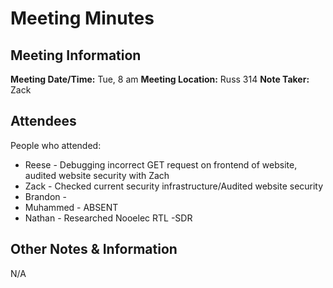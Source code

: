 # Meeting Minutes
## Meeting Information
**Meeting Date/Time:** Tue, 8 am
**Meeting Location:** Russ 314
**Note Taker:** Zack

## Attendees
People who attended:
- Reese - Debugging incorrect GET request on frontend of website, audited website security with Zach
- Zack - Checked current security infrastructure/Audited website security 
- Brandon - 
- Muhammed - ABSENT
- Nathan - Researched Nooelec RTL -SDR
## Other Notes & Information
N/A

